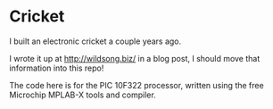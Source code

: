 # Cricket

I built an electronic cricket a couple years ago.

I wrote it up at http://wildsong.biz/ in a blog post, I should move that information into this repo!

The code here is for the PIC 10F322 processor,
written using the free Microchip MPLAB-X tools and compiler.

